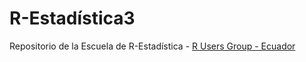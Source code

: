 # R-Estadística3
Repositorio de la Escuela de R-Estadística - [R Users Group - Ecuador](http://rusersgroup.com/)
